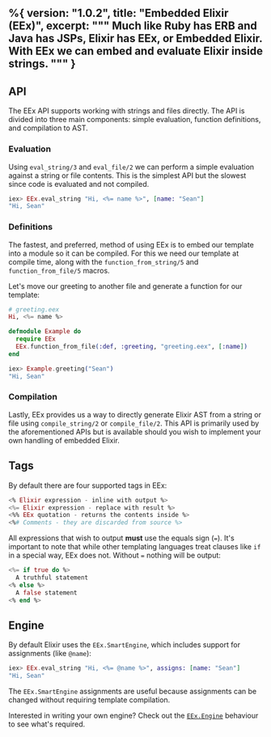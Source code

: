 %{
  version: "1.0.2",
  title: "Embedded Elixir (EEx)",
  excerpt: """
  Much like Ruby has ERB and Java has JSPs, Elixir has EEx, or Embedded Elixir.
  With EEx we can embed and evaluate Elixir inside strings.
  """
}
---

## API

The EEx API supports working with strings and files directly.
The API is divided into three main components: simple evaluation, function definitions, and compilation to AST.

### Evaluation

Using `eval_string/3` and `eval_file/2` we can perform a simple evaluation against a string or file contents.
This is the simplest API but the slowest since code is evaluated and not compiled.

```elixir
iex> EEx.eval_string "Hi, <%= name %>", [name: "Sean"]
"Hi, Sean"
```

### Definitions

The fastest, and preferred, method of using EEx is to embed our template into a module so it can be compiled.
For this we need our template at compile time, along with the `function_from_string/5` and `function_from_file/5` macros.

Let's move our greeting to another file and generate a function for our template:

```elixir
# greeting.eex
Hi, <%= name %>

defmodule Example do
  require EEx
  EEx.function_from_file(:def, :greeting, "greeting.eex", [:name])
end

iex> Example.greeting("Sean")
"Hi, Sean"
```

### Compilation

Lastly, EEx provides us a way to directly generate Elixir AST from a string or file using `compile_string/2` or `compile_file/2`.
This API is primarily used by the aforementioned APIs but is available should you wish to implement your own handling of embedded Elixir.

## Tags

By default there are four supported tags in EEx:

```elixir
<% Elixir expression - inline with output %>
<%= Elixir expression - replace with result %>
<%% EEx quotation - returns the contents inside %>
<%# Comments - they are discarded from source %>
```

All expressions that wish to output __must__ use the equals sign (`=`).
It's important to note that while other templating languages treat clauses like `if` in a special way, EEx does not.
Without `=` nothing will be output:

```elixir
<%= if true do %>
  A truthful statement
<% else %>
  A false statement
<% end %>
```

## Engine

By default Elixir uses the `EEx.SmartEngine`, which includes support for assignments (like `@name`):

```elixir
iex> EEx.eval_string "Hi, <%= @name %>", assigns: [name: "Sean"]
"Hi, Sean"
```

The `EEx.SmartEngine` assignments are useful because assignments can be changed without requiring template compilation.

Interested in writing your own engine?  Check out the [`EEx.Engine`](https://hexdocs.pm/eex/EEx.Engine.html) behaviour to see what's required.
